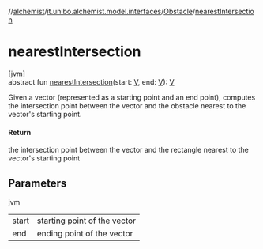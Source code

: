 //[alchemist](../../../index.md)/[it.unibo.alchemist.model.interfaces](../index.md)/[Obstacle](index.md)/[nearestIntersection](nearest-intersection.md)

# nearestIntersection

[jvm]\
abstract fun [nearestIntersection](nearest-intersection.md)(start: [V](index.md), end: [V](index.md)): [V](index.md)

Given a vector (represented as a starting point and an end point), computes the intersection point between the vector and the obstacle nearest to the vector's starting point.

#### Return

the intersection point between the vector and the rectangle nearest to the vector's starting point

## Parameters

jvm

| | |
|---|---|
| start | starting point of the vector |
| end | ending point of the vector |
